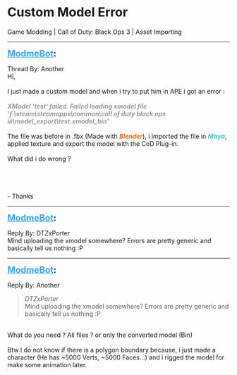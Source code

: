 # Custom Model Error
Game Modding | Call of Duty: Black Ops 3 | Asset Importing

---
<strong style="font-size: 1.4em;"><span style="text-decoration: underline;text-decoration-color: #34a7f9;"><span style="color:#34a7f9;">ModmeBot</span></span>:</strong>

<p>Thread By: Another<br />Hi,<br /> <br />I just made a custom model and when i try to put him in APE i got an error : <br /> <br /><span style="color:#999999;"><em><strong>XModel &#39;test&#39; failed. Failed loading xmodel file &#39;f:\steam\steamapps\common\call of duty black ops iii\model_export\test.xmodel_bin&#39;</strong></em></span><br /> <br />The file was before in .fbx (Made with <em><strong><span style="color:#ff6600;">Blender</span></strong></em>), i imported the file in <em><strong><span style="color:#33cccc;">Maya</span></strong></em>, applied texture and export the model with the CoD Plug-in.<br /> <br />What did i do wrong ? <br /> <br /> <br /> <br /> <br />- Thanks</p>

---
<strong style="font-size: 1.4em;"><span style="text-decoration: underline;text-decoration-color: #34a7f9;"><span style="color:#34a7f9;">ModmeBot</span></span>:</strong>

<p>Reply By: DTZxPorter<br />Mind uploading the xmodel somewhere? Errors are pretty generic and basically tell us nothing :P</p>

---
<strong style="font-size: 1.4em;"><span style="text-decoration: underline;text-decoration-color: #34a7f9;"><span style="color:#34a7f9;">ModmeBot</span></span>:</strong>

<p>Reply By: Another<br /><blockquote><em>DTZxPorter</em><br />Mind uploading the xmodel somewhere? Errors are pretty generic and basically tell us nothing :P</blockquote><br /> What do you need ? All files ? or only the converted model (Bin)<br /> <br />Btw I do not know if there is a polygon boundary because, i just made a character (He has ~5000 Verts, ~5000 Faces...) and i rigged the model for make some animation later.</p>

